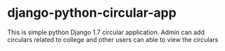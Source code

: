# django-python-circular-app
This is simple python Django 1.7 circular application. Admin can add circulars related to college and other users can able to view the circulars
